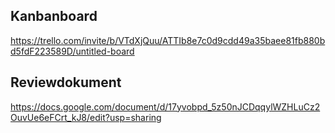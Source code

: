 ## Kanbanboard
https://trello.com/invite/b/VTdXjQuu/ATTIb8e7c0d9cdd49a35baee81fb880bd5fdF223589D/untitled-board

## Reviewdokument
https://docs.google.com/document/d/17yvobpd_5z50nJCDqqylWZHLuCz2OuvUe6eFCrt_kJ8/edit?usp=sharing
